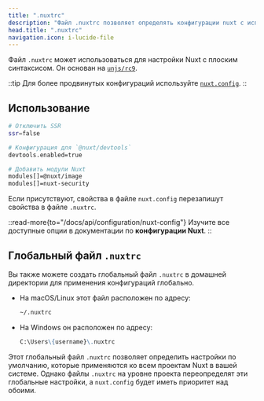 ```yaml
---
title: ".nuxtrc"
description: "Файл .nuxtrc позволяет определять конфигурации nuxt с использованием плоского синтаксиса."
head.title: ".nuxtrc"
navigation.icon: i-lucide-file  
---
```


Файл `.nuxtrc` может использоваться для настройки Nuxt с плоским синтаксисом. Он основан на [`unjs/rc9`](https://github.com/unjs/rc9).

::tip
Для более продвинутых конфигураций используйте [`nuxt.config`](/docs/guide/directory-structure/nuxt-config).
::

## Использование

```bash [.nuxtrc]
# Отключить SSR
ssr=false

# Конфигурация для `@nuxt/devtools`
devtools.enabled=true

# Добавить модули Nuxt
modules[]=@nuxt/image
modules[]=nuxt-security
```

Если присутствуют, свойства в файле `nuxt.config` перезапишут свойства в файле `.nuxtrc`.

::read-more{to="/docs/api/configuration/nuxt-config"}
Изучите все доступные опции в документации по **конфигурации Nuxt**.
::

## Глобальный файл `.nuxtrc`

Вы также можете создать глобальный файл `.nuxtrc` в домашней директории для применения конфигураций глобально.

- На macOS/Linux этот файл расположен по адресу:

  ```md
  ~/.nuxtrc
  ```

- На Windows он расположен по адресу:

  ```md
  C:\Users\{username}\.nuxtrc
  ```

Этот глобальный файл `.nuxtrc` позволяет определить настройки по умолчанию, которые применяются ко всем проектам Nuxt в вашей системе. Однако файлы `.nuxtrc` на уровне проекта переопределят эти глобальные настройки, а `nuxt.config` будет иметь приоритет над обоими.